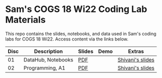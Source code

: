 # Sam's COGS 18 Wi22 Coding Lab Materials

This repo contains the slides, notebooks, and data used in Sam's coding labs
for COGS 18 Wi22. Access content via the links below.

| Disc | Description        | Slides     | Demo | Extras                   |
| ---- | ------------------ | ---------- | ---- | ------------------------ |
| 01   | DataHub, Notebooks | [PDF][s01] |      | [Shivani's slides][e01a] |
| 02   | Programming, A1    | [PDF][s02] |      | [Shivani's slides][e02a] |

[s01]: https://github.com/SamLau95/cogs18-labs-wi22/blob/main/lab01/lab01.pdf
[d01]: http://datahub.ucsd.edu/hub/user-redirect/git-sync?repo=https://github.com/SamLau95/cogs18-labs-wi22&subPath=lab01/lab01.ipynb
[n01]: https://nbviewer.jupyter.org/github/SamLau95/cogs18-labs-wi22/blob/main/lab01/lab01.ipynb
[e01a]: https://docs.google.com/presentation/d/1isFn3tEnOkeSVo5NyaCGEW-O_w71IFHcxo6tlrlp5uI/edit
[s02]: https://github.com/SamLau95/cogs18-labs-wi22/blob/main/lab02/lab02.pdf
[e02a]: https://docs.google.com/presentation/d/1gtBWZJg5ieJsnW85jcentZUPeXaNNdPM2O4VhRROtqU/edit?usp=sharing
